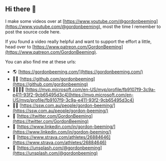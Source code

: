 ## Hi there 👋

I make some videos over at [https://www.youtube.com/@gordonbeeming](https://www.youtube.com/@gordonbeeming), most the time I remember to post the source code here. 

If you found a video really helpful and want to support the effort a little, head over to [https://www.patreon.com/GordonBeeming](https://www.patreon.com/GordonBeeming).

You can also find me at these urls:
- 🌎 [https://gordonbeeming.com/](https://gordonbeeming.com/)
- 🧑‍💻 [https://github.com/gordonbeeming](https://github.com/gordonbeeming)
- 👨‍👩‍👧‍👦 [https://mvp.microsoft.com/en-US/mvp/profile/fb9107f9-3c9a-e411-93f2-9cb65495d3c4](https://mvp.microsoft.com/en-US/mvp/profile/fb9107f9-3c9a-e411-93f2-9cb65495d3c4)
- 👨‍⚖️ [https://ssw.com.au/people/gordon-beeming/](https://ssw.com.au/people/gordon-beeming/)
- 💬 [https://twitter.com/GordonBeeming](https://twitter.com/GordonBeeming)
- 💬 [https://www.linkedin.com/in/gordon-beeming/](https://www.linkedin.com/in/gordon-beeming/)
- 🏃 [https://www.strava.com/athletes/26884646](https://www.strava.com/athletes/26884646)
- 🎨 [https://unsplash.com/@gordonbeeming](https://unsplash.com/@gordonbeeming)

